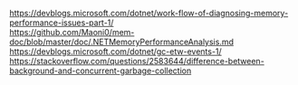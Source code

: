 https://devblogs.microsoft.com/dotnet/work-flow-of-diagnosing-memory-performance-issues-part-1/  
https://github.com/Maoni0/mem-doc/blob/master/doc/.NETMemoryPerformanceAnalysis.md  
https://devblogs.microsoft.com/dotnet/gc-etw-events-1/  
https://stackoverflow.com/questions/2583644/difference-between-background-and-concurrent-garbage-collection
